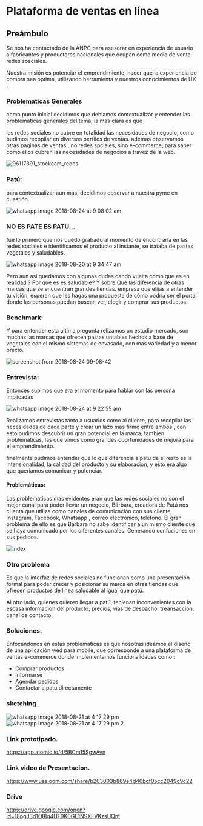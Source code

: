 # Plataforma de ventas en línea

## Preámbulo

Se nos ha contactado de la ANPC para asesorar en experiencia de usuario a fabricantes y productores nacionales que ocupan como medio de venta redes sosciales.

Nuestra misión es potenciar el emprendimiento, hacer que la experiencia de compra sea óptima, utilizando herramienta y nuestros conocimientos de UX .


### Problematicas Generales

como punto inicial decidimos que debiamos contextualizar y entender las problematicas generales del tema, la mas clara es que 

 las redes sociales no cubre  en  totalidad las necesidades de negocio, como pudimos recopilar en diversos perfiles de ventas.    ademas observamos otras paginas de ventas , no  redes spciales, sino e-commerce, para saber como ellos cubren las necesidades de negocios a travez de  la web.
 
 
 ![96117391_stockcam_redes](https://user-images.githubusercontent.com/39322764/44583752-0adff480-a77d-11e8-866c-621b221976fc.jpg)


### Patú:

 para contextualizar aun mas, decidimos observar a nuestra pyme en cuestión.
 
 
 ![whatsapp image 2018-08-24 at 9 08 02 am](https://user-images.githubusercontent.com/39322764/44583918-9c4f6680-a77d-11e8-8968-2959bd59834e.jpeg)


### NO ES PATE ES PATU...
fue lo primero que nos quedó grabado al momento de encontrarla en las redes sociales e identificamos el producto al instante, se trataba de pastas vegetales y saludables.


![whatsapp image 2018-08-20 at 9 34 47 am](https://user-images.githubusercontent.com/39322764/44583716-e257fa80-a77c-11e8-8a7e-0d619c35674d.jpeg)


Pero aun asi quedamos con algunas dudas dando vuelta como 
que es en realidad ? Por que es es saludable? Y sobre Que las diferencia de otras marcas que se encuentran grandes tiendas.
empresa que elijas a entender tu visión, esperan que les hagas una propuesta de
cómo podría ser el portal donde las personas puedan buscar, ver, elegir y
comprar sus productos.

### Benchmark:

Y para entender esta ultima pregunta relizamos un estudio  mercado, son muchas las marcas  que ofrecen pastas untables hechos a base de vegetales con el mismo sistemas de envasado, con mas variedad y a menor precio.


![screenshot from 2018-08-24 09-08-42](https://user-images.githubusercontent.com/39322764/44583976-c6088d80-a77d-11e8-9597-a0e7aaae8ba6.png)



### Entrevista:

Entonces supimos que era el momento para hablar con las persona  implicadas 

![whatsapp image 2018-08-24 at 9 22 55 am](https://user-images.githubusercontent.com/39322764/44584492-7aef7a00-a77f-11e8-8b46-0de25bd2f497.jpeg)

Realizamos entrevistas tanto a usuarios como al cliente, para recopilar las necesidades de cada parte y crear un lazo mas firme entre ambos , con esto pudimos descubrir un gran potencial en la marca, tambien problemáticas, las que vimos como grandes oportunidades de mejora para el emprendimiento.


finalmente pudimos  entender que  lo que diferencia a patú de el resto es la intensionalidad, la calidad  del producto y  su elaboracion,  y esto era algo que queriamos comunicar y potenciar.


#### Problemáticas:

Las problematicas mas evidentes eran que las redes sociales no son el mejor canal para poder llevar un negocio,  Bárbara, creadora de Patú nos cuenta  que utiliza como canales de comunicación con sus cliente, Instagram, Facebook, Whatsapp , correo electrónico, teléfono.
El gran problema de ello es que Barbara no sabe identificar a  un mismo  cliente  que se haya comunicado por los diferentes canales. Generando confuciones en sus pedidos.


![index](https://user-images.githubusercontent.com/39322764/44584553-b5f1ad80-a77f-11e8-8e0e-1c05e113bd8e.png)


 ### Otro problema
 
 Es que la interfaz de redes sociales no funcionan como una presentación formal para poder crecer y posicionar su marca en otras tiendas que ofrecen productos de linea saludable al igual que patú.

Al otro lado, quienes quieren llegar a patú, tenienan inconvenientes con la escasa informacion del producto, precios, vías de despacho, treansaccion, canal de contacto.


 ### Soluciones:
 
 Enfocandonos en estas problematicas es que nosotras ideamos el diseño de una aplicación wed para mobile, que corresponde a una plataforma de ventas e-commerce donde implementamos funcionalidades como :

- Comprar productos 
- Informarse 
- Agendar pedidos 
- Contactar a patu directamente 

### sketching

![whatsapp image 2018-08-21 at 4 17 29 pm](https://user-images.githubusercontent.com/39322764/44583570-30b8c980-a77c-11e8-8da2-2eb1a37361ca.jpeg)
![whatsapp image 2018-08-21 at 4 17 29 pm 2](https://user-images.githubusercontent.com/39322764/44584147-5941c300-a77e-11e8-9f0f-4108e1e11cb7.jpeg)

### Link prototipado.

https://app.atomic.io/d/5BCm15SgwAvn

### Link video de Presentacion.

https://www.useloom.com/share/b203003b869e4d46bcf05cc2049c9c22

### Drive

https://drive.google.com/open?id=18pgJ3d1O8Iq4UF9K0GE1NSXFVKzsUQnt




